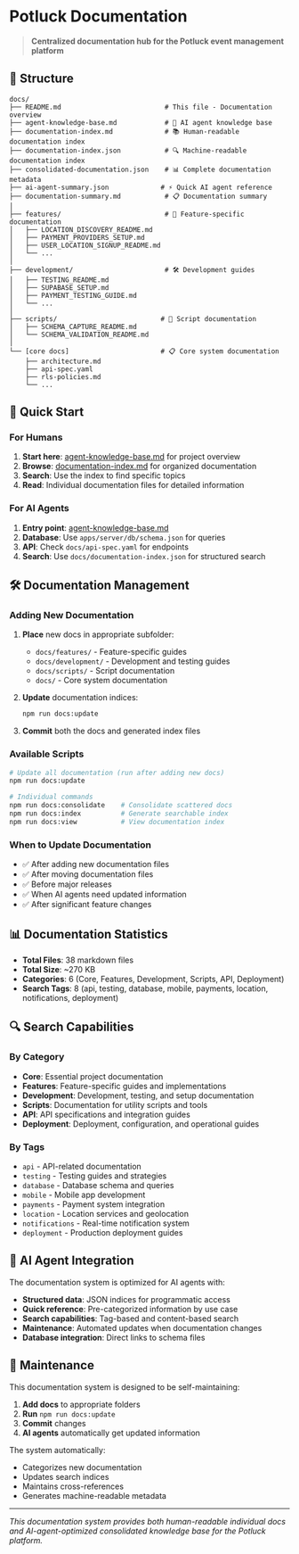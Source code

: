 # Potluck Documentation

> **Centralized documentation hub for the Potluck event management platform**

## 📁 Structure

```
docs/
├── README.md                          # This file - Documentation overview
├── agent-knowledge-base.md            # 🤖 AI agent knowledge base
├── documentation-index.md             # 📚 Human-readable documentation index
├── documentation-index.json           # 🔍 Machine-readable documentation index
├── consolidated-documentation.json    # 📊 Complete documentation metadata
├── ai-agent-summary.json             # ⚡ Quick AI agent reference
├── documentation-summary.md           # 📋 Documentation summary
│
├── features/                          # 🎯 Feature-specific documentation
│   ├── LOCATION_DISCOVERY_README.md
│   ├── PAYMENT_PROVIDERS_SETUP.md
│   ├── USER_LOCATION_SIGNUP_README.md
│   └── ...
│
├── development/                       # 🛠️ Development guides
│   ├── TESTING_README.md
│   ├── SUPABASE_SETUP.md
│   ├── PAYMENT_TESTING_GUIDE.md
│   └── ...
│
├── scripts/                          # 📜 Script documentation
│   ├── SCHEMA_CAPTURE_README.md
│   └── SCHEMA_VALIDATION_README.md
│
└── [core docs]                       # 📋 Core system documentation
    ├── architecture.md
    ├── api-spec.yaml
    ├── rls-policies.md
    └── ...
```

## 🚀 Quick Start

### **For Humans**
1. **Start here**: [agent-knowledge-base.md](agent-knowledge-base.md) for project overview
2. **Browse**: [documentation-index.md](documentation-index.md) for organized documentation
3. **Search**: Use the index to find specific topics
4. **Read**: Individual documentation files for detailed information

### **For AI Agents**
1. **Entry point**: [agent-knowledge-base.md](agent-knowledge-base.md)
2. **Database**: Use `apps/server/db/schema.json` for queries
3. **API**: Check `docs/api-spec.yaml` for endpoints
4. **Search**: Use `docs/documentation-index.json` for structured search

## 🛠️ Documentation Management

### **Adding New Documentation**
1. **Place** new docs in appropriate subfolder:
   - `docs/features/` - Feature-specific guides
   - `docs/development/` - Development and testing guides
   - `docs/scripts/` - Script documentation
   - `docs/` - Core system documentation

2. **Update** documentation indices:
   ```bash
   npm run docs:update
   ```

3. **Commit** both the docs and generated index files

### **Available Scripts**
```bash
# Update all documentation (run after adding new docs)
npm run docs:update

# Individual commands
npm run docs:consolidate    # Consolidate scattered docs
npm run docs:index          # Generate searchable index
npm run docs:view           # View documentation index
```

### **When to Update Documentation**
- ✅ After adding new documentation files
- ✅ After moving documentation files
- ✅ Before major releases
- ✅ When AI agents need updated information
- ✅ After significant feature changes

## 📊 Documentation Statistics

- **Total Files**: 38 markdown files
- **Total Size**: ~270 KB
- **Categories**: 6 (Core, Features, Development, Scripts, API, Deployment)
- **Search Tags**: 8 (api, testing, database, mobile, payments, location, notifications, deployment)

## 🔍 Search Capabilities

### **By Category**
- **Core**: Essential project documentation
- **Features**: Feature-specific guides and implementations
- **Development**: Development, testing, and setup documentation
- **Scripts**: Documentation for utility scripts and tools
- **API**: API specifications and integration guides
- **Deployment**: Deployment, configuration, and operational guides

### **By Tags**
- `api` - API-related documentation
- `testing` - Testing guides and strategies
- `database` - Database schema and queries
- `mobile` - Mobile app development
- `payments` - Payment system integration
- `location` - Location services and geolocation
- `notifications` - Real-time notification system
- `deployment` - Production deployment guides

## 🤖 AI Agent Integration

The documentation system is optimized for AI agents with:

- **Structured data**: JSON indices for programmatic access
- **Quick reference**: Pre-categorized information by use case
- **Search capabilities**: Tag-based and content-based search
- **Maintenance**: Automated updates when documentation changes
- **Database integration**: Direct links to schema files

## 📝 Maintenance

This documentation system is designed to be self-maintaining:

1. **Add docs** to appropriate folders
2. **Run** `npm run docs:update`
3. **Commit** changes
4. **AI agents** automatically get updated information

The system automatically:
- Categorizes new documentation
- Updates search indices
- Maintains cross-references
- Generates machine-readable metadata

---

*This documentation system provides both human-readable individual docs and AI-agent-optimized consolidated knowledge base for the Potluck platform.*
